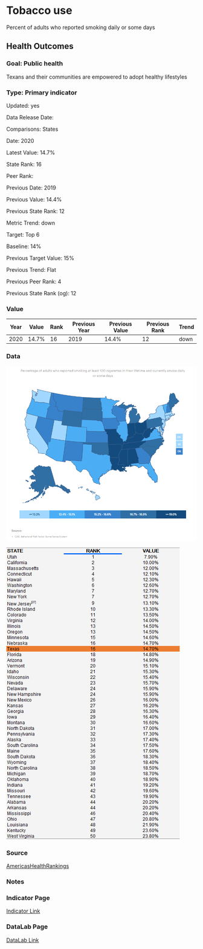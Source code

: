 # Tobacco use

Percent of adults who reported smoking daily or some days

## Health Outcomes

### Goal: Public health

Texans and their communities are empowered to adopt healthy lifestyles

### Type: Primary indicator

Updated: yes

Data Release Date: 


Comparisons: States

Date: 2020

Latest Value: 14.7% 

State Rank: 16

Peer Rank: 

Previous Date: 2019

Previous Value: 14.4%

Previous State Rank: 12

Metric Trend: down

Target: Top 6

Baseline: 14%

Previous Target Value: 15%

Previous Trend: Flat

Previous Peer Rank: 4

Previous State Rank (og): 12

### Value

| Year      |  Value      | Rank        | Previous Year | Previous Value | Previous Rank | Trend | 
| ----------- | ----------- | ----------- | ----------- | ----------- | ----------- | -----------|
|   2020       | 14.7%       |  16         |      2019   |   14.4%      |      12    |    down       | 

### Data

![map](./map_smoking.PNG)

![data](./data_smoking.PNG)


### Source

[AmericasHealthRankings](https://www.americashealthrankings.org/explore/annual/measure/Smoking/state/TX)


### Notes


### Indicator Page

[Indicator Link](https://indicators.texas2036.org/indicator/103)


### DataLab Page


[DataLab Link](https://datalab.texas2036.org/bwhqgjc/behavioral-risk-factor-surveillance-system-brfss-prevalence-data?accesskey=aaukuob)